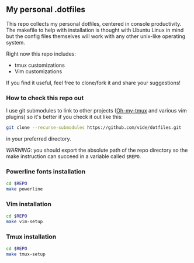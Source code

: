 ## My personal .dotfiles

This repo collects my personal dotfiles, centered in console productivity.
The makefile to help with installation is thought with Ubuntu Linux in mind but the config files themselves will work with any other unix-like operating system.

Right now this repo includes:
- tmux customizations
- Vim customizations

If you find it useful, feel free to clone/fork it and share your suggestions!

### How to check this repo out

I use git submodules to link to other projects ([Oh-my-tmux](https://github.com/gpakosz/.tmux) and various vim plugins) so it's better if you check it out like this:

```bash
git clone --recurse-submodules https://github.com/vide/dotfiles.git
```

in your preferred directory.

*WARNING*: you should export the absolute path of the repo directory so the make instruction can succeed in a variable called `$REPO`.

### Powerline fonts installation

```bash
cd $REPO
make powerline
```

### Vim installation

```bash
cd $REPO
make vim-setup
```

### Tmux installation

```bash
cd $REPO
make tmux-setup
```
